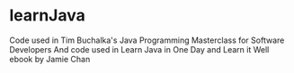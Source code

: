# learnJava
Code used in Tim Buchalka's Java Programming Masterclass for Software Developers 
And code used in Learn Java in One Day and Learn it Well ebook by Jamie Chan
